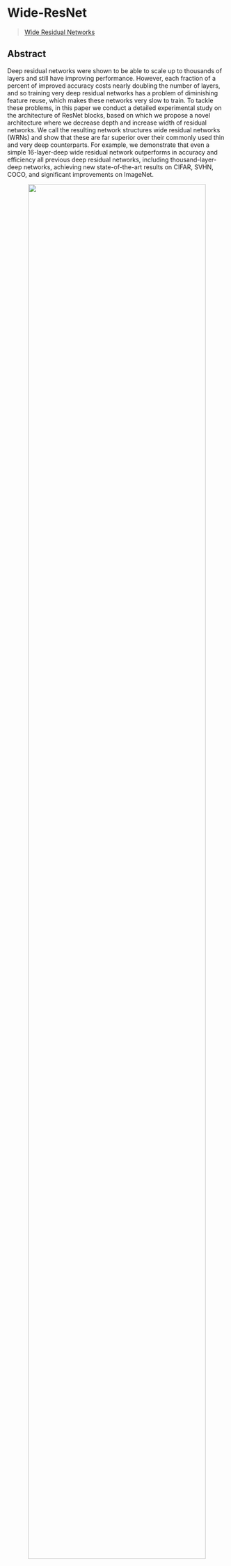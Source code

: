 # Wide-ResNet

> [Wide Residual Networks](https://arxiv.org/abs/1605.07146)

<!-- [ALGORITHM] -->

## Abstract

Deep residual networks were shown to be able to scale up to thousands of layers and still have improving performance. However, each fraction of a percent of improved accuracy costs nearly doubling the number of layers, and so training very deep residual networks has a problem of diminishing feature reuse, which makes these networks very slow to train. To tackle these problems, in this paper we conduct a detailed experimental study on the architecture of ResNet blocks, based on which we propose a novel architecture where we decrease depth and increase width of residual networks. We call the resulting network structures wide residual networks (WRNs) and show that these are far superior over their commonly used thin and very deep counterparts. For example, we demonstrate that even a simple 16-layer-deep wide residual network outperforms in accuracy and efficiency all previous deep residual networks, including thousand-layer-deep networks, achieving new state-of-the-art results on CIFAR, SVHN, COCO, and significant improvements on ImageNet.

<div align=center>
<img src="https://user-images.githubusercontent.com/26739999/156701329-2c7ec7bc-23da-401b-86bf-dea8567ccee8.png" width="90%"/>
</div>

## How to use it?

<!-- [TABS-BEGIN] -->

**Predict image**

```python
from mmpretrain import inference_model

predict = inference_model('wide-resnet50_3rdparty_8xb32_in1k', 'demo/bird.JPEG')
print(predict['pred_class'])
print(predict['pred_score'])
```

**Use the model**

```python
import torch
from mmpretrain import get_model

model = get_model('wide-resnet50_3rdparty_8xb32_in1k', pretrained=True)
inputs = torch.rand(1, 3, 224, 224)
out = model(inputs)
print(type(out))
# To extract features.
feats = model.extract_feat(inputs)
print(type(feats))
```

**Test Command**

Prepare your dataset according to the [docs](https://mmclassification.readthedocs.io/en/1.x/user_guides/dataset_prepare.html#prepare-dataset).

Test:

```shell
python tools/test.py configs/wrn/wide-resnet50_8xb32_in1k.py https://download.openmmlab.com/mmclassification/v0/wrn/wide-resnet50_3rdparty_8xb32_in1k_20220304-66678344.pth
```

<!-- [TABS-END] -->

## Models and results

### Image Classification on ImageNet-1k

| Model                                      |   Pretrain   | Params (M) | Flops (G) | Top-1 (%) | Top-5 (%) |                   Config                   |                              Download                               |
| :----------------------------------------- | :----------: | :--------: | :-------: | :-------: | :-------: | :----------------------------------------: | :-----------------------------------------------------------------: |
| `wide-resnet50_3rdparty_8xb32_in1k`\*      | From scratch |   68.88    |   11.44   |   78.48   |   94.08   |   [config](wide-resnet50_8xb32_in1k.py)    | [model](https://download.openmmlab.com/mmclassification/v0/wrn/wide-resnet50_3rdparty_8xb32_in1k_20220304-66678344.pth) |
| `wide-resnet101_3rdparty_8xb32_in1k`\*     | From scratch |   126.89   |   22.81   |   78.84   |   94.28   |   [config](wide-resnet101_8xb32_in1k.py)   | [model](https://download.openmmlab.com/mmclassification/v0/wrn/wide-resnet101_3rdparty_8xb32_in1k_20220304-8d5f9d61.pth) |
| `wide-resnet50_3rdparty-timm_8xb32_in1k`\* | From scratch |   68.88    |   11.44   |   81.45   |   95.53   | [config](wide-resnet50_timm_8xb32_in1k.py) | [model](https://download.openmmlab.com/mmclassification/v0/wrn/wide-resnet50_3rdparty-timm_8xb32_in1k_20220304-83ae4399.pth) |

*Models with * are converted from the [timm](https://github.com/rwightman/pytorch-image-models/blob/master/timm/models/resnet.py). The config files of these models are only for inference. We haven't reprodcue the training results.*

## Citation

```bibtex
@INPROCEEDINGS{Zagoruyko2016WRN,
    author = {Sergey Zagoruyko and Nikos Komodakis},
    title = {Wide Residual Networks},
    booktitle = {BMVC},
    year = {2016}}
```
